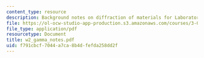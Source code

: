 ```yaml
---
content_type: resource
description: Background notes on diffraction of materials for Laboratory 2.
file: https://ol-ocw-studio-app-production.s3.amazonaws.com/courses/3-014-materials-laboratory-fall-2006/f791cbcf7044a7ca8b4dfefda258dd2f_w2_gamma_notes.pdf
file_type: application/pdf
resourcetype: Document
title: w2_gamma_notes.pdf
uid: f791cbcf-7044-a7ca-8b4d-fefda258dd2f
---
```

